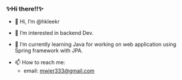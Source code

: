 ### ✨Hi there!!✨

- 👋 Hi, I’m @hkleekr
<!-- -  -->
- 👀 I’m interested in backend Dev.
<!-- -  & NLP. -->
- 🌱 I’m currently learning Java for working on web application using Spring framework with JPA. 
<!-- -  and AI models concerning Natural Language Processing.  -->
<!-- - 💞️ I’m looking to collaborate on um...let me think about it. -->
- 📫 How to reach me:
  - email: mwjer333@gmail.com
<!--   - phone: +82 10 0000 0000 -->
<!--   - website: hkleekr.github.io -->

<!---
hkleekr/hkleekr is a ✨ special ✨ repository because its `README.md` (this file) appears on your GitHub profile.
You can click the Preview link to take a look at your changes.
--->
